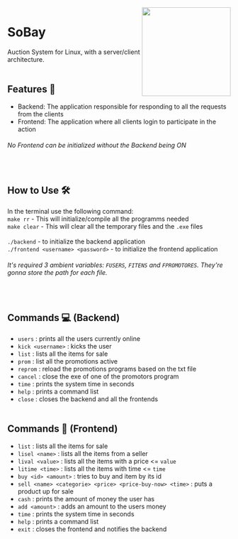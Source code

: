 <img align="right" src="https://cdn-icons-png.flaticon.com/512/6124/6124995.png" width="200">

# SoBay
Auction System for Linux, with a server/client architecture.
<br><br>
## Features 📑
* Backend: The application responsible for responding to all the requests from the clients
* Frontend: The application where all clients login to participate in the action
###### No Frontend can be initialized without the Backend being ON

<br>

## How to Use 🛠
In the terminal use the following command: 
<br>
`make rr` - This will initialize/compile all the programms needed
<br>
`make clear` - This will clear all the temporary files and the `.exe` files
<br><br>
`./backend` - to initialize the backend application
<br>
`./frontend <username> <password>` - to initialize the frontend application
<br>
###### It's required 3 ambient variables: `FUSERS`, `FITENS` and `FPROMOTORES`. They're gonna store the path for each file.
<br>

## Commands 💻 (Backend)
* `users` : prints all the users currently online
* `kick <username>` : kicks the user
* `list` : lists all the items for sale
* `prom` : list all the promotions active
* `reprom` : reload the promotions programs based on the txt file
* `cancel` : close the exe of one of the promotors program
* `time` : prints the system time in seconds
* `help` : prints a command list
* `close` :  closes the backend and all the frontends
<br><br>
## Commands 👥 (Frontend)
* `list` : lists all the items for sale
* `lisel <name>` : lists all the items from a seller
* `lival <value>` : lists all the items with a price <= `value`
* `litime <time>` : lists all the items with time <= `time`
* `buy <id> <amount>` : tries to buy and item by its id
* `sell <name> <categorie> <price> <price-buy-now> <time>` : puts a product up for sale
* `cash` : prints the amount of money the user has
* `add <amount>` : adds an amount to the users money
* `time` : prints the system time in seconds
* `help` : prints a command list
* `exit` :  closes the frontend and notifies the backend

##
